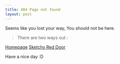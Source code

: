 ```yaml
---
title: 404 Page not found
layout: post
---
```


Seems like you lost your way, You should not be here.

> There are two ways out :

[Homepage]({{site.baseurl}})
[Sketchy Red Door](https://www.youtube.com/watch?v=dQw4w9WgXcQ)

Have a nice day :D